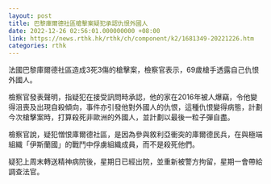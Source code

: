 ```yaml
---
layout: post
title: 巴黎庫爾德社區槍擊案疑犯承認仇恨外國人
date: 2022-12-26 02:56:01.000000000 +08:00
link: https://news.rthk.hk/rthk/ch/component/k2/1681349-20221226.htm
categories: rthk
---
```


法國巴黎庫爾德社區造成3死3傷的槍擊案，檢察官表示，69歲槍手透露自己仇恨外國人。

檢察官發表聲明，指疑犯在接受訊問時承認，他的家在2016年被人爆竊，令他變得沮喪及出現自殺傾向，事件亦引發他對外國人的仇恨，這種仇恨變得病態，計劃今次槍擊案時，打算殺死非歐洲的外國人，並計劃以最後一粒子彈自盡。

檢察官說，疑犯憎恨庫爾德社區，是因為參與敘利亞衝突的庫爾德民兵，在與極端組織「伊斯蘭國」的戰鬥中俘虜組織成員，而不是殺死他們。

疑犯上周末轉送精神病院後，星期日已經出院，並重新被警方拘留，星期一會帶給調查法官。
